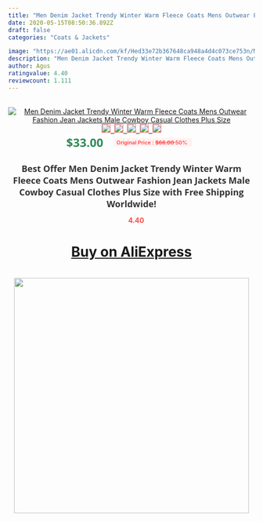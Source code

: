 ```yaml
---
title: "Men Denim Jacket Trendy Winter Warm Fleece Coats Mens Outwear Fashion Jean Jackets Male Cowboy Casual Clothes Plus Size"
date: 2020-05-15T08:50:36.892Z
draft: false
categories: "Coats & Jackets"

image: "https://ae01.alicdn.com/kf/Hed33e72b367648ca948a4d4c073ce753n/Men-Denim-Jacket-Trendy-Winter-Warm-Fleece-Coats-Mens-Outwear-Fashion-Jean-Jackets-Male-Cowboy-Casual.jpg"
description: "Men Denim Jacket Trendy Winter Warm Fleece Coats Mens Outwear Fashion Jean Jackets Male Cowboy Casual Clothes Plus Size"
author: Agus
ratingvalue: 4.40
reviewcount: 1.111
---
```

<br>
<div style="text-align: center;">
<a href="https://s.click.aliexpress.com/e/_9vE4wZ" target="_blank" rel="nofollow noopener noreferrer"><img alt="Men Denim Jacket Trendy Winter Warm Fleece Coats Mens Outwear Fashion Jean Jackets Male Cowboy Casual Clothes Plus Size" class="magnifier-image" src="https://ae01.alicdn.com/kf/Hed33e72b367648ca948a4d4c073ce753n/Men-Denim-Jacket-Trendy-Winter-Warm-Fleece-Coats-Mens-Outwear-Fashion-Jean-Jackets-Male-Cowboy-Casual.jpg_640x640.jpg">
<br>
<img style="border:1px solid salmon" src="https://ae01.alicdn.com/kf/Hed33e72b367648ca948a4d4c073ce753n/Men-Denim-Jacket-Trendy-Winter-Warm-Fleece-Coats-Mens-Outwear-Fashion-Jean-Jackets-Male-Cowboy-Casual.jpg_120x120.jpg">&nbsp;&nbsp;<img style="border:1px solid salmon" src="https://ae01.alicdn.com/kf/Ha79b1db90b9d4caf8c224f1c47372226G/Men-Denim-Jacket-Trendy-Winter-Warm-Fleece-Coats-Mens-Outwear-Fashion-Jean-Jackets-Male-Cowboy-Casual.jpg_120x120.jpg">&nbsp;&nbsp;<img style="border:1px solid salmon" src="https://ae01.alicdn.com/kf/H83ad7540b5114d58b872dd06ed404a2cj/Men-Denim-Jacket-Trendy-Winter-Warm-Fleece-Coats-Mens-Outwear-Fashion-Jean-Jackets-Male-Cowboy-Casual.jpg_120x120.jpg">&nbsp;&nbsp;<img style="border:1px solid salmon" src="https://ae01.alicdn.com/kf/Hc0ab1eaa22154807ad1081d41e495064f/Men-Denim-Jacket-Trendy-Winter-Warm-Fleece-Coats-Mens-Outwear-Fashion-Jean-Jackets-Male-Cowboy-Casual.jpg_120x120.jpg">&nbsp;&nbsp;<img style="border:1px solid salmon" src="https://ae01.alicdn.com/kf/Hd0a086cfde794ecb8f087a2c1a244cfcj/Men-Denim-Jacket-Trendy-Winter-Warm-Fleece-Coats-Mens-Outwear-Fashion-Jean-Jackets-Male-Cowboy-Casual.jpg_120x120.jpg"></a></div><br0>
<div style="text-align: center;"><span style="background-color: white; border: 0px; box-sizing: border-box; color: seagreen; display: inline-block; font-family: &quot;open sans&quot; , &quot;arial&quot; , &quot;helvetica&quot; , sans-serif , &quot;heiti&quot;; font-size: 24px; font-stretch: inherit; font-weight: 700; line-height: inherit; margin: 0px 10px 0px 0px; padding: 0px; vertical-align: middle;">$33.00 </span>
<span style="background: rgb(255 , 241 , 241); border-radius: 3px; border: 0px; box-sizing: border-box; color: #ff4747; display: inline-block; font-family: inherit; font-size: 12px; font-stretch: inherit; font-style: inherit; font-variant: inherit; font-weight: 600; line-height: inherit; margin: 0px; padding: 2px 5px; transform: scale(0.9); vertical-align: middle;">Original Price : <b style="text-decoration: line-through;">$66.00 </b> 50%&nbsp;&nbsp;</span></div>
<h1 style="color: #333333; display: inline-block; font-family: &quot;open sans&quot; , &quot;arial&quot; , &quot;helvetica&quot; , sans-serif , &quot;heiti&quot;; font-size: 18px; font-stretch: inherit; font-weight: 700; text-align: center;">Best Offer Men Denim Jacket Trendy Winter Warm Fleece Coats Mens Outwear Fashion Jean Jackets Male Cowboy Casual Clothes Plus Size with Free Shipping Worldwide!</h1>
<div style="color: #ff4747; text-align: center;">
<img src="https://4.bp.blogspot.com/-M0ZcTcb-5uY/XleCXlxnR4I/AAAAAAAAAEc/OrjgMkXV1oMQFaCRZj5HQwOCBcu3w1FegCPcBGAYYCw/s1600/star.png" style="height: 15px;">&nbsp;<b>4.40</b></div>
<div class="button_cont" align="center"><a class="buynow_a" href="https://s.click.aliexpress.com/e/_9vE4wZ" target="_blank" rel="nofollow noopener noreferrer"><H1>Buy on AliExpress</H1></a></div><br>
<div class="separator" style="clear: both; text-align: center;">
<img src="https://lh3.googleusercontent.com/-pTy5HemUv9M/XlePHvY0dAI/AAAAAAAAAE4/0nX5iRUoIWY8eMW9Dpxeirr157OZliDIgCLcBGAsYHQ/s1600/badge.gif" width="480">
</div>
